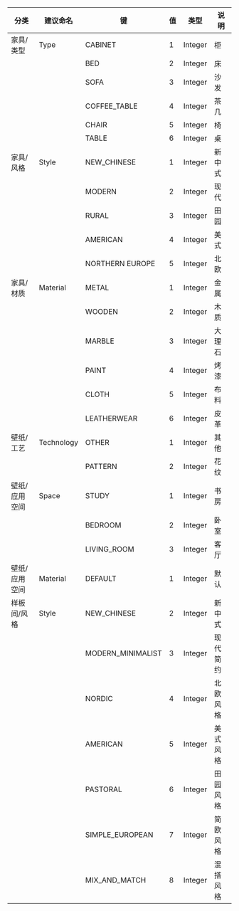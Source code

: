 | 分类          | 建议命名   | 键                  | 值  | 类型    | 说明     |
| ------------- | ---------- | ------------------- | --- | ------- | -------- |
| 家具/类型     | Type       | CABINET             | 1   | Integer | 柜       |
|               |            | BED                 | 2   | Integer | 床       |
|               |            | SOFA                | 3   | Integer | 沙发     |
|               |            | COFFEE_TABLE        | 4   | Integer | 茶几     |
|               |            | CHAIR               | 5   | Integer | 椅       |
|               |            | TABLE               | 6   | Integer | 桌       |
| 家具/风格     | Style      | NEW_CHINESE         | 1   | Integer | 新中式   |
|               |            | MODERN              | 2   | Integer | 现代     |
|               |            | RURAL               | 3   | Integer | 田园     |
|               |            | AMERICAN            | 4   | Integer | 美式     |
|               |            | NORTHERN EUROPE     | 5   | Integer | 北欧     |
| 家具/材质     | Material   | METAL               | 1   | Integer | 金属     |
|               |            | WOODEN              | 2   | Integer | 木质     |
|               |            | MARBLE              | 3   | Integer | 大理石   |
|               |            | PAINT               | 4   | Integer | 烤漆     |
|               |            | CLOTH               | 5   | Integer | 布料     |
|               |            | LEATHERWEAR         | 6   | Integer | 皮革     |
| 壁纸/工艺     | Technology | OTHER               | 1   | Integer | 其他     |
|               |            | PATTERN             | 2   | Integer | 花纹     |
| 壁纸/应用空间 | Space      | STUDY               | 1   | Integer | 书房     |
|               |            | BEDROOM             | 2   | Integer | 卧室     |
|               |            | LIVING_ROOM         | 3   | Integer | 客厅     |
| 壁纸/应用空间 | Material     | DEFAULT             | 1   | Integer | 默认     |
| 样板间/风格   | Style      | NEW_CHINESE      | 2   | Integer | 新中式 |
|               |            | MODERN_MINIMALIST       | 3   | Integer |  现代简约  |
|               |            | NORDIC | 4   | Integer | 北欧风格 |
|               |            | AMERICAN | 5   | Integer | 美式风格 |
|               |            | PASTORAL      | 6   | Integer | 田园风格 |
|               |            | SIMPLE_EUROPEAN      | 7   | Integer | 简欧风格 |
|               |            | MIX_AND_MATCH      | 8   | Integer | 混搭风格 |
